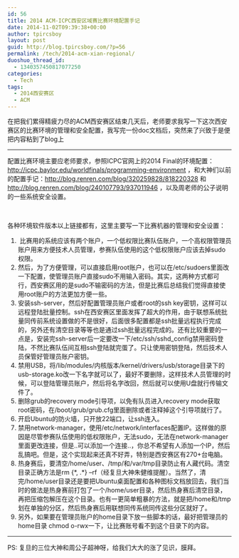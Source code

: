 ```yaml
---
id: 56
title: 2014 ACM-ICPC西安区域赛比赛环境配置手记
date: 2014-11-02T09:39:38+00:00
author: tpircsboy
layout: post
guid: http://blog.tpircsboy.com/?p=56
permalink: /tech/2014-acm-xian-regional/
duoshuo_thread_id:
  - 1340357450817077250
categories:
  - Tech
tags:
  - 2014西安赛区
  - ACM
---
```

在把我们累得精疲力尽的ACM西安赛区结束几天后，老师要求我写一下这次西安赛区的比赛环境的管理和安全配置，我写完一份doc文档后，突然来了兴致于是便把内容粘到了blog上

* * *

配置比赛环境主要应老师要求，参照ICPC官网上的2014 Final的环境配置：<http://icpc.baylor.edu/worldfinals/programming-environment> ，和大神们以前的配置手记：<http://blog.renren.com/blog/320259828/818220328> 和<http://blog.renren.com/blog/240107793/937011946> ，以及周老师的公子说明的一些系统安全设置。

&nbsp;

各种环境软件版本以上链接都有，这里主要写一下比赛机器的管理和安全设置：

  1.  比赛用的系统应该有两个账户，一个低权限比赛队伍账户，一个高权限管理员账户用来方便技术人员管理，参赛队伍使用的这个低权限账户应该去掉sudo权限。
  2. 然后，为了方便管理，可以直接启用root账户，也可以在/etc/sudoers里面改一下配置，使管理员账户直接sudo不用输入密码。其实，这两种方式都可行，西安赛区用的是sudo不输密码的方法，但是比赛后总结我们觉得直接使用root账户的方法更加方便一些。
  3. 安装ssh-server，然后好配置管理员账户或者root的ssh key密钥，这样可以远程登陆批量控制。ssh在西安赛区里面发挥了超大的作用，由于联想系统批量同传前系统设置做的不是很好，后面很多配置都是ssh批量远程执行完成的，另外还有清空目录等等也是通过ssh批量远程完成的。还有比较重要的一点是，安装完ssh-server后一定要改一下/etc/ssh/sshd_config禁用密码登陆，不然比赛队伍间互相ssh登陆就完蛋了。只让使用密钥登陆，然后技术人员保管好管理员账户密钥。
  4. 禁用USB，将/lib/modules/内核版本/kernel/drivers/usb/storage目录下的usb-storage.ko改一下名字就可以了，最好不要删除，这样技术人员管理的时候，可以登陆管理员账户，然后将名字改回，然后就可以使用U盘就行传输文件了。
  5. 删除grub的recovery mode引导项，以免有队员进入recovery mode获取root密码，在/boot/grub/grub.cfg里面删除或者注释掉这个引导项就行了。
  6. 开启Ubuntu的防火墙，只开放22端口，让ssh连入。
  7. 禁用network-manager，使用/etc/network/interfaces配置IP。这样做的原因是尽管参赛队伍使用的低权限账户，无法sudo，无法在network-manager里面更改连接，但是..可以添加一个连接..，你总不希望有人添加一个IP，然后乱搞吧。但是，这个实现起来还真不好弄，特别是西安赛区有270+台电脑。
  8. 热身赛后，要清空/home/user、/tmp/和/var/tmp目录防止有人藏代码。清空目录正确方法是rm {\*, .\*} –rf（经复旦大神朱健维提醒）。当然了，清完/home/user目录还是要把Ubuntu桌面配置和各种图标文档放回去，我们当时的做法是热身赛前打包了一个/home/user目录，然后热身赛后清空目录，再把压缩包解压在这个目录。也有一更简单粗暴的方法，就是把/home和/tmp划在单独的分区，然后热身赛后用联想同传系统同传这些分区就好了。
  9. 另外，如果要在管理员账户的home目录下放一些脚本的话，最好把管理员的home目录 chmod o-rwx一下，让比赛账号看不到这个目录下的内容。

* * *

PS: 复旦的三位大神和周公子超神呀，给我们大大的涨了见识，膜拜。